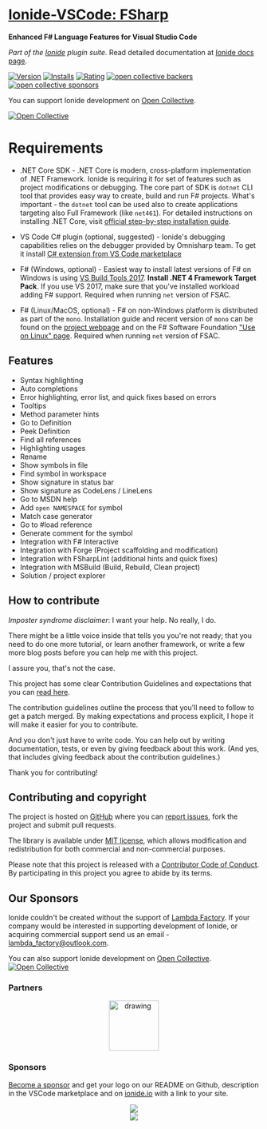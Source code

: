 # [Ionide-VSCode: FSharp](https://marketplace.visualstudio.com/items/Ionide.Ionide-fsharp)
**Enhanced F# Language Features for Visual Studio Code**

_Part of the [Ionide](http://ionide.io) plugin suite._ Read detailed documentation at [Ionide docs page](http://ionide.io/docs).

[![Version](https://vsmarketplacebadge.apphb.com/version/Ionide.Ionide-fsharp.svg)](https://marketplace.visualstudio.com/items?itemName=Ionide.Ionide-fsharp) [![Installs](https://vsmarketplacebadge.apphb.com/downloads-short/Ionide.Ionide-fsharp.svg)](https://marketplace.visualstudio.com/items?itemName=Ionide.Ionide-fsharp)
[![Rating](https://vsmarketplacebadge.apphb.com/rating-star/Ionide.Ionide-fsharp.svg)](https://marketplace.visualstudio.com/items?itemName=Ionide.Ionide-fsharp)
[![open collective backers](https://img.shields.io/opencollective/backers/ionide.svg?color=blue)](https://opencollective.com/ionide)
[![open collective sponsors](https://img.shields.io/opencollective/sponsors/ionide.svg?color=blue)](https://opencollective.com/ionide)

You can support Ionide development on [Open Collective](https://opencollective.com/ionide).

[![Open Collective](https://opencollective.com/ionide/donate/button.png?color=blue)](https://opencollective.com/ionide)

# Requirements

* .NET Core SDK - .NET Core is modern, cross-platform implementation of .NET Framework. Ionide is requiring it for set of features such as project modifications or debugging. The core part of SDK is `dotnet` CLI tool that provides easy way to create, build and run F# projects. What's important - the `dotnet` tool can be used also to create applications targeting also Full Framework (like `net461`). For detailed instructions on installing .NET Core, visit [official step-by-step installation guide](https://www.microsoft.com/net/core).

* VS Code C# plugin (optional, suggested) - Ionide's debugging capabilities relies on the debugger provided by Omnisharp team. To get it install [C# extension from VS Code marketplace](https://marketplace.visualstudio.com/items?itemName=ms-dotnettools.csharp)

* F# (Windows, optional) - Easiest way to install latest versions of F# on Windows is using [VS Build Tools 2017](https://visualstudio.microsoft.com/downloads/?utm_medium=microsoft&utm_source=docs.microsoft.com&utm_campaign=button+cta&utm_content=download+vs2017#build-tools-for-visual-studio-2017). **Install .NET 4 Framework Target Pack**. If you use VS 2017, make sure that you've installed workload adding F# support. Required when running `net` version of FSAC.

* F# (Linux/MacOS, optional) - F# on non-Windows platform is distributed as part of the `mono`. Installation guide and recent version of `mono` can be found on the [project webpage](https://www.mono-project.com/download/stable/) and on the F# Software Foundation ["Use on Linux" page](https://fsharp.org/use/linux/). Required when running `net` version of FSAC.

## Features

- Syntax highlighting
- Auto completions
- Error highlighting, error list, and quick fixes based on errors
- Tooltips
- Method parameter hints
- Go to Definition
- Peek Definition
- Find all references
- Highlighting usages
- Rename
- Show symbols in file
- Find symbol in workspace
- Show signature in status bar
- Show signature as CodeLens / LineLens
- Go to MSDN help
- Add `open NAMESPACE` for symbol
- Match case generator
- Go to #load reference
- Generate comment for the symbol
- Integration with F# Interactive
- Integration with Forge (Project scaffolding and modification)
- Integration with FSharpLint (additional hints and quick fixes)
- Integration with MSBuild (Build, Rebuild, Clean project)
- Solution / project explorer

## How to contribute

*Imposter syndrome disclaimer*: I want your help. No really, I do.

There might be a little voice inside that tells you you're not ready; that you need to do one more tutorial, or learn another framework, or write a few more blog posts before you can help me with this project.

I assure you, that's not the case.

This project has some clear Contribution Guidelines and expectations that you can [read here](https://github.com/ionide/ionide-vscode-fsharp/blob/master/CONTRIBUTING.md).

The contribution guidelines outline the process that you'll need to follow to get a patch merged. By making expectations and process explicit, I hope it will make it easier for you to contribute.

And you don't just have to write code. You can help out by writing documentation, tests, or even by giving feedback about this work. (And yes, that includes giving feedback about the contribution guidelines.)

Thank you for contributing!


## Contributing and copyright

The project is hosted on [GitHub](https://github.com/ionide/ionide-vscode-fsharp) where you can [report issues](https://github.com/ionide/ionide-vscode-fsharp/issues), fork
the project and submit pull requests.

The library is available under [MIT license](https://github.com/ionide/ionide-vscode-fsharp/blob/master/LICENSE.md), which allows modification and redistribution for both commercial and non-commercial purposes.

Please note that this project is released with a [Contributor Code of Conduct](CODE_OF_CONDUCT.md). By participating in this project you agree to abide by its terms.

## Our Sponsors

Ionide couldn't be created without the support of [Lambda Factory](https://lambdafactory.io). If your company would be interested in supporting development of Ionide, or acquiring commercial support send us an email - lambda_factory@outlook.com.

You can also support Ionide development on [Open Collective](https://opencollective.com/ionide). [![Open Collective](https://opencollective.com/ionide/donate/button.png?color=blue)](https://opencollective.com/ionide)

### Partners

<div align="center">

<a href="https://lambdafactory.io"><img src="https://cdn-images-1.medium.com/max/332/1*la7_YvDFvrtA720P5bYWBQ@2x.png" alt="drawing" width="100"/></a>

</div>

### Sponsors

[Become a sponsor](https://opencollective.com/ionide) and get your logo on our README on Github, description in the VSCode marketplace and on [ionide.io](http://ionide.io) with a link to your site.

<div align="center">
    <img src="https://opencollective.com/ionide/tiers/silver-sponsor.svg?avatarHeight=120&width=1000&button=false"/>
    <br/>
    <img src="https://opencollective.com/ionide/tiers/bronze-sponsor.svg?avatarHeight=120&width=1000&button=false"/>
</div>
